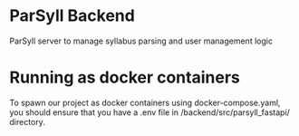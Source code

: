 # ParSyll Backend

ParSyll server to manage syllabus parsing and user management logic


# Running as docker containers

To spawn our project as docker containers using docker-compose.yaml,
you should ensure that you have a .env file in /backend/src/parsyll_fastapi/ directory.
